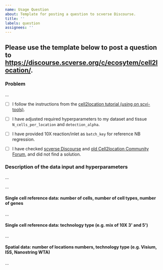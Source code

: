 ```yaml
---
name: Usage Question
about: Template for posting a question to scverse Discourse.
title: ''
labels: question
assignees: ''
---
```


## Please use the template below to post a question to https://discourse.scverse.org/c/ecosytem/cell2location/. 

### Problem

<!-- Please describe your problem below: -->
...

- [ ] I follow the instructions from the [cell2location tutorial (using on scvi-tools)](https://cell2location.readthedocs.io/en/latest/notebooks/cell2location_tutorial.html).
- [ ] I have adjusted required hyperparameters to my dataset and tissue `N_cells_per_location` and `detection_alpha`.
- [ ] I have provided 10X reaction/inlet as `batch_key` for reference NB regression.
- [ ] I have checked [scverse Discourse](https://discourse.scverse.org/c/ecosytem/cell2location/) and [old Cell2location Community Forum](https://github.com/BayraktarLab/cell2location/discussions), and did not find a solution.


### Description of the data input and hyperparameters

<!-- Please briefly describe your : -->
...

<!-- Please briefly describe your spatial data: -->
...

#### Single cell reference data: number of cells, number of cell types, number of genes

<!-- Please add this info: -->
...

#### Single cell reference data: technology type (e.g. mix of 10X 3' and 5')

<!-- Please add this info: -->
...

#### Spatial data: number of locations numbers, technology type (e.g. Visium, ISS, Nanostring WTA)

<!-- Please add this info: -->
...
